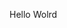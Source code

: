 Hello Wolrd

































































































































































































































































































































































































































































































































































































































































































































































































































































































































































































































































































































































































































































































































































































































































































































































































































































































































































































































































































































































































































































































































































































































































































































































































































































































































































































































































































































































































































































































































































































































































































































































































































































































































































































































































































































































